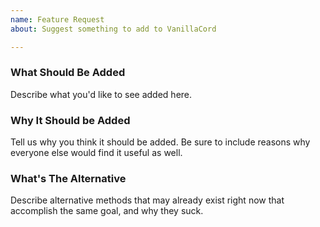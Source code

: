 ```yaml
---
name: Feature Request
about: Suggest something to add to VanillaCord

---
```


### What Should Be Added
Describe what you'd like to see added here.

### Why It Should be Added
Tell us why you think it should be added. Be sure to include reasons why everyone else would find it useful as well.

### What's The Alternative
Describe alternative methods that may already exist right now that accomplish the same goal, and why they suck.
